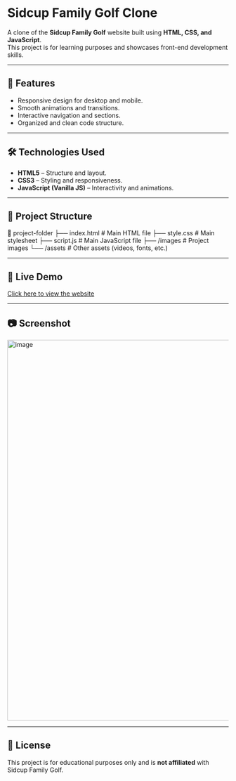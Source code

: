 # Sidcup Family Golf Clone

A clone of the **Sidcup Family Golf** website built using **HTML, CSS, and JavaScript**.  
This project is for learning purposes and showcases front-end development skills.

---

## 📌 Features
- Responsive design for desktop and mobile.
- Smooth animations and transitions.
- Interactive navigation and sections.
- Organized and clean code structure.

---

## 🛠️ Technologies Used
- **HTML5** – Structure and layout.
- **CSS3** – Styling and responsiveness.
- **JavaScript (Vanilla JS)** – Interactivity and animations.

---

## 📂 Project Structure

📁 project-folder
├── index.html # Main HTML file
├── style.css # Main stylesheet
├── script.js # Main JavaScript file
├── /images # Project images
└── /assets # Other assets (videos, fonts, etc.)


---

## 🚀 Live Demo
[Click here to view the website](https://sohsingh.github.io/golf_website_project/)  

---

## 📷 Screenshot
<img width="1917" height="867" alt="image" src="https://github.com/user-attachments/assets/29994ad6-5716-4f38-8b89-960b1be6fc87" />


---

## 📜 License
This project is for educational purposes only and is **not affiliated** with Sidcup Family Golf.


